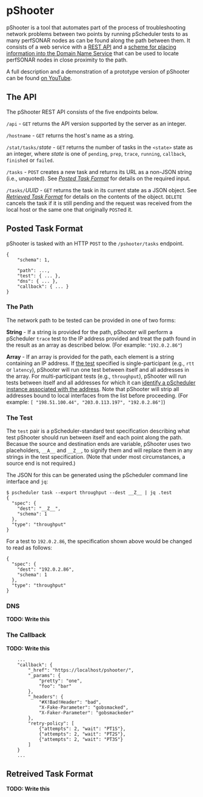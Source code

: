 
# pShooter

pShooter is a tool that automates part of the process of troubleshooting network problems between two points by running pScheduler tests to as many perfSONAR nodes as can be found along the path between them.  It consists of a web service with a [REST API](#the-api) and a [scheme for placing information into the Domain Name Service](https://internet2.app.box.com/v/pshooter-dns) that can be used to locate perfSONAR nodes in close proximity to the path.

A full description and a demonstration of a prototype version of
pShooter can be found [on
YouTube](https://www.youtube.com/watch?v=2HUY6b5T9DM).


## The API

The pShooter REST API consists of the five endpoints below.

`/api` - `GET` returns the API version supported by the server as an integer.

`/hostname` - `GET` returns the host's name as a string.

`/stat/tasks/`_state_ - `GET` returns the number of tasks in the `<state>` state as an integer, where _state_ is one of `pending`, `prep`, `trace`, `running`, `callback`, `finished` or `failed`.

`/tasks` - `POST` creates a new task and returns its URL as a non-JSON string (i.e., unquoted).  See _[Posted Task Format](#posted-task-format)_ for details on the required input.

`/tasks/`_UUID_ - `GET` returns the task in its current state as a JSON object.  See _[Retrieved Task Format](#retrieved-task-format)_ for details on the contents of the object.  `DELETE` cancels the task if it is still pending and the request was received from the local host or the same one that originally `POST`ed it.


## Posted Task Format

pShooter is tasked with an HTTP `POST` to the `/pshooter/tasks` endpoint.

```
{
    "schema": 1,

    "path": ...,
    "test": { ... },
    "dns": { ... },
    "callback": { ... }
}
```

### The Path

The network path to be tested can be provided in one of two forms:

**String** - If a string is provided for the path, pShooter will perform a pScheduler `trace` test to the IP address provided and treat the path found in the result as an array as described below.  (For example: `"192.0.2.86"`)

**Array** - If an array is provided for the path, each element is a string containing an IP address.  If [the test](#the-test) specified is single-participant (e.g., `rtt` or `latency`), pShooter will run one test between itself and all addresses in the array.  For multi-participant tests (e.g., `throughput`), pShooter will run tests between itself and all addresses for which it can [identify a pScheduler instance associated with the address](https://internet2.app.box.com/v/pshooter-dns).  Note that pShooter will strip all addresses bound to local interfaces from the list before proceeding.  (For example: `[ "198.51.100.44", "203.0.113.197", "192.0.2.86"]`)


### The Test

The `test` pair is a pScheduler-standard test specification describing what test pShooter should run between itself and each point along the path.  Becasue the source and destination ends are variable, pShooter uses two placeholders, `__A__` and `__Z__`, to signify them and will replace them in any strings  in the test specification.  (Note that under most circumstances, a source end is not required.)

The JSON for this can be generated using the pScheduler command line interface and `jq`:
```
$ pscheduler task --export throughput --dest __Z__ | jq .test
{
  "spec": {
    "dest": "__Z__",
    "schema": 1
  },
  "type": "throughput"
}
```

For a test to `192.0.2.86`, the specification shown above  would be changed to read as follows:
```
{
  "spec": {
    "dest": "192.0.2.86",
    "schema": 1
  },
  "type": "throughput"
}
```


### DNS

**TODO: Write this**


### The Callback

**TODO: Write this**

```
    ...
    "callback": {
        "_href": "https://localhost/pshooter/",
        "_params": {
            "pretty": "one",
            "foo": "bar"
        },
        "_headers": {
            "#X!Bad!Header": "bad",
            "X-Fake-Parameter": "gobsmacked",
            "X-Faker-Parameter": "gobsmackeder"
        },
        "retry-policy": [
            {"attempts": 2, "wait": "PT1S"},
            {"attempts": 2, "wait": "PT2S"},
            {"attempts": 2, "wait": "PT3S"}
        ]
    }
    ...
```


## Retreived Task Format

**TODO: Write this**
